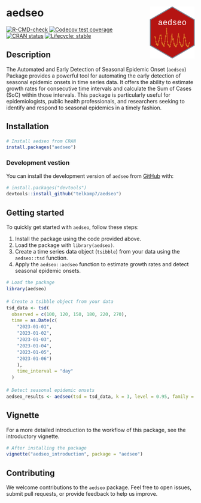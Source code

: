 
<!-- README.md is generated from README.Rmd. Please edit that file -->

# aedseo <a href="https://ssi-dk.github.io/aedseo/"><img src="man/figures/logo.png" align="right" height="139" alt="aedseo website" /></a>

<!-- badges: start -->

[![R-CMD-check](https://github.com/ssi-dk/aedseo/actions/workflows/R-CMD-check.yaml/badge.svg)](https://github.com/ssi-dk/aedseo/actions/workflows/R-CMD-check.yaml)
[![Codecov test
coverage](https://codecov.io/gh/ssi-dk/aedseo/branch/master/graph/badge.svg)](https://app.codecov.io/gh/ssi-dk/aedseo?branch=master)
[![CRAN
status](https://www.r-pkg.org/badges/version/aedseo)](https://CRAN.R-project.org/package=aedseo)
[![Lifecycle:
stable](https://img.shields.io/badge/lifecycle-stable-brightgreen.svg)](https://lifecycle.r-lib.org/articles/stages.html#stable)
<!-- badges: end -->

## Description

The Automated and Early Detection of Seasonal Epidemic Onset (`aedseo`)
Package provides a powerful tool for automating the early detection of
seasonal epidemic onsets in time series data. It offers the ability to
estimate growth rates for consecutive time intervals and calculate the
Sum of Cases (SoC) within those intervals. This package is particularly
useful for epidemiologists, public health professionals, and researchers
seeking to identify and respond to seasonal epidemics in a timely
fashion.

## Installation

``` r
# Install aedseo from CRAN
install.packages("aedseo")
```

### Development vestion

You can install the development version of `aedseo` from
[GitHub](https://github.com/) with:

``` r
# install.packages("devtools")
devtools::install_github("telkamp7/aedseo")
```

## Getting started

To quickly get started with `aedseo`, follow these steps:

1.  Install the package using the code provided above.
2.  Load the package with `library(aedseo)`.
3.  Create a time series data object (`tsibble`) from your data using
    the `aedseo::tsd` function.
4.  Apply the `aedseo::aedseo` function to estimate growth rates and
    detect seasonal epidemic onsets.

``` r
# Load the package
library(aedseo)

# Create a tsibble object from your data
tsd_data <- tsd(
  observed = c(100, 120, 150, 180, 220, 270),
  time = as.Date(c(
    "2023-01-01",
    "2023-01-02",
    "2023-01-03",
    "2023-01-04",
    "2023-01-05",
    "2023-01-06")
    ),
    time_interval = "day"
  )

# Detect seasonal epidemic onsets
aedseo_results <- aedseo(tsd = tsd_data, k = 3, level = 0.95, family = "poisson")
```

## Vignette

For a more detailed introduction to the workflow of this package, see
the introductory vignette.

``` r
# After installing the package
vignette("aedseo_introduction", package = "aedseo")
```

## Contributing

We welcome contributions to the `aedseo` package. Feel free to open
issues, submit pull requests, or provide feedback to help us improve.
